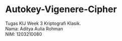 # Autokey-Vigenere-Cipher
Tugas KIJ Week 3 Kriptografi Klasik.\
Nama:  Aditya Aulia Rohman\
NIM:   1203210080

